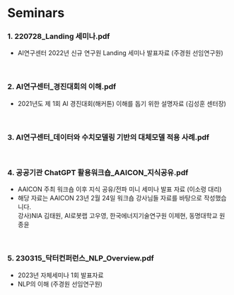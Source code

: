 # Seminars

### 1. 220728_Landing 세미나.pdf 
  - AI연구센터 2022년 신규 연구원 Landing 세미나 발표자료 (주경원 선임연구원)
<br>

### 2. AI연구센터_경진대회의 이해.pdf 
  - 2021년도 제 1회 AI 경진대회(해커톤) 이해를 돕기 위한 설명자료 (김성훈 센터장)
<br>

### 3. AI연구센터_데이터와 수치모델링 기반의 대체모델 적용 사례.pdf 
<br>

### 4. 공공기관 ChatGPT 활용워크숍_AAICON_지식공유.pdf  
  - AAICON 주최 워크숍 이후 지식 공유/전파 미니 세미나 발표 자료 (이소령 대리)  
  - 해당 자료는 AAICON 23년 2월 24일 워크숍 강사님들 자료를 바탕으로 작성했습니다.  
    강사)NIA 김태원, AI로봇랩 고우영, 한국에너지기술연구원 이제현, 동명대학교 원종윤
<br>

### 5. 230315_닥터컨퍼런스_NLP_Overview.pdf
  - 2023년 자체세미나 1회 발표자료   
  - NLP의 이해 (주경원 선임연구원)   
